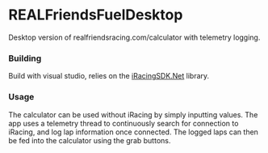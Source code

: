 # REALFriendsFuelDesktop
Desktop version of realfriendsracing.com/calculator with telemetry logging.

### Building
Build with visual studio, relies on the [iRacingSDK.Net](https://github.com/vipoo/iRacingSDK.Net) library.

### Usage
The calculator can be used without iRacing by simply inputting values. The app uses a telemetry thread to continuously search for connection to iRacing, and log lap information once connected. The logged laps can then be fed into the calculator using the grab buttons.
